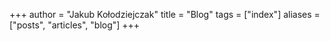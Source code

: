 +++
author = "Jakub Kołodziejczak"
title = "Blog"
tags = ["index"]
aliases = ["posts", "articles", "blog"]
+++
